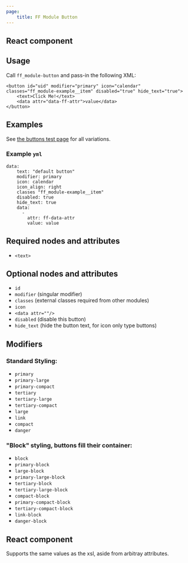 ```yaml
---
page: 
    title: FF Module Button
---
```


## React component

<div data-ff_module-buttons="" ></div>

## Usage

Call `ff_module-button` and pass-in the following XML:

```
<button id="uid" modifier="primary" icon="calendar" classes="ff_module-example__item" disabled="true" hide_text="true">
    <text>Click Me!</text>
    <data attr="data-ff-attr">value</data>
</button>
```

## Examples 

See [the buttons test page](/tests/buttons.html) for all variations.

### Example `yml`

```
data:
    text: "default button"
    modifier: primary
    icon: calendar
    icon_align: right
    classes "ff_module-example__item"
    disabled: true
    hide_text: true
    data:
      -
        attr: ff-data-attr
        value: value
```

## Required nodes and attributes

* `<text>`

## Optional nodes and attributes

* `id`
* `modifier` (singular modifier)
* `classes` (external classes required from other modules)
* `icon`
* `<data attr=""/>`
* `disabled` (disable this button)
* `hide_text` (hide the button text, for icon only type buttons) 

## Modifiers

### Standard Styling:

* `primary`
* `primary-large`
* `primary-compact`
* `tertiary`
* `tertiary-large`
* `tertiary-compact`
* `large`
* `link`
* `compact`
* `danger`

### "Block" styling, buttons fill their container:

* `block`
* `primary-block`
* `large-block`
* `primary-large-block`
* `tertiary-block`
* `tertiary-large-block`
* `compact-block`
* `primary-compact-block`
* `tertiary-compact-block`
* `link-block`
* `danger-block`



## React component 
Supports the same values as the xsl, aside from arbitray attributes.
